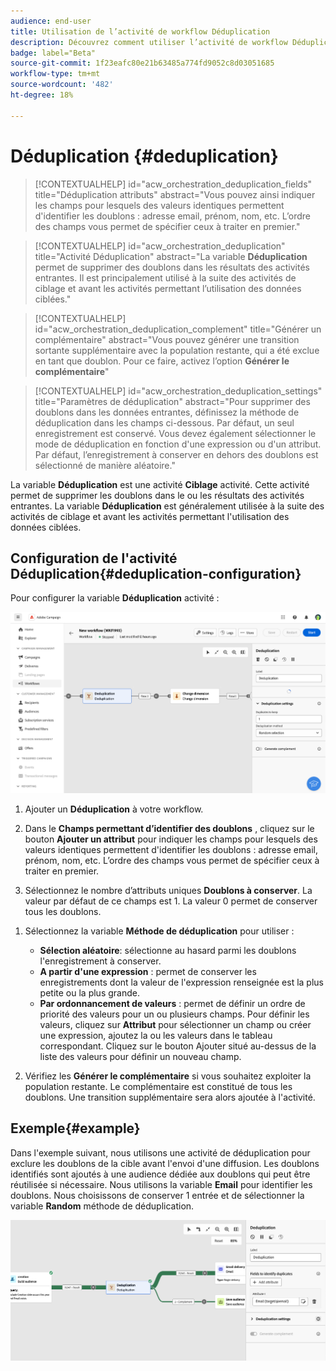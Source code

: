 ```yaml
---
audience: end-user
title: Utilisation de l’activité de workflow Déduplication
description: Découvrez comment utiliser l’activité de workflow Déduplication
badge: label="Beta"
source-git-commit: 1f23eafc80e21b63485a774fd9052c8d03051685
workflow-type: tm+mt
source-wordcount: '482'
ht-degree: 18%

---
```



# Déduplication {#deduplication}

>[!CONTEXTUALHELP]
>id="acw_orchestration_deduplication_fields"
>title="Déduplication attributs"
>abstract="Vous pouvez ainsi indiquer les champs pour lesquels des valeurs identiques permettent d&#39;identifier les doublons : adresse email, prénom, nom, etc. L’ordre des champs vous permet de spécifier ceux à traiter en premier."

>[!CONTEXTUALHELP]
>id="acw_orchestration_deduplication"
>title="Activité Déduplication"
>abstract="La variable **Déduplication** permet de supprimer des doublons dans les résultats des activités entrantes. Il est principalement utilisé à la suite des activités de ciblage et avant les activités permettant l’utilisation des données ciblées."


>[!CONTEXTUALHELP]
>id="acw_orchestration_deduplication_complement"
>title="Générer un complémentaire"
>abstract="Vous pouvez générer une transition sortante supplémentaire avec la population restante, qui a été exclue en tant que doublon. Pour ce faire, activez l’option **Générer le complémentaire**"

>[!CONTEXTUALHELP]
>id="acw_orchestration_deduplication_settings"
>title="Paramètres de déduplication"
>abstract="Pour supprimer des doublons dans les données entrantes, définissez la méthode de déduplication dans les champs ci-dessous. Par défaut, un seul enregistrement est conservé. Vous devez également sélectionner le mode de déduplication en fonction d&#39;une expression ou d&#39;un attribut. Par défaut, l’enregistrement à conserver en dehors des doublons est sélectionné de manière aléatoire."

La variable **Déduplication** est une activité **Ciblage** activité. Cette activité permet de supprimer les doublons dans le ou les résultats des activités entrantes. La variable **Déduplication** est généralement utilisée à la suite des activités de ciblage et avant les activités permettant l&#39;utilisation des données ciblées.

## Configuration de l&#39;activité Déduplication{#deduplication-configuration}

Pour configurer la variable **Déduplication** activité :

![](../assets/workflow-deduplication.png)

1. Ajouter un **Déduplication** à votre workflow.

1. Dans le **Champs permettant d’identifier des doublons** , cliquez sur le bouton **Ajouter un attribut** pour indiquer les champs pour lesquels des valeurs identiques permettent d&#39;identifier les doublons : adresse email, prénom, nom, etc. L’ordre des champs vous permet de spécifier ceux à traiter en premier.

1. Sélectionnez le nombre d’attributs uniques **Doublons à conserver**. La valeur par défaut de ce champs est 1. La valeur 0 permet de conserver tous les doublons.

<!--
    For example, if records A and B are considered duplicates of record Y, and a record C is considered as a duplicate of record Z:

    * If the value of the field is 1: only the Y and Z records are kept.
    * If the value of the field is 0: all the records are kept.
    * If the value of the field is 2: records C and Z are kept and two records from A, B, and Y are kept, by chance or depending on the deduplication method selected thereafter.

-->

1. Sélectionnez la variable **Méthode de déduplication** pour utiliser :

   * **Sélection aléatoire**: sélectionne au hasard parmi les doublons l&#39;enregistrement à conserver.
   * **A partir d&#39;une expression** : permet de conserver les enregistrements dont la valeur de l&#39;expression renseignée est la plus petite ou la plus grande.
   * **Par ordonnancement de valeurs** : permet de définir un ordre de priorité des valeurs pour un ou plusieurs champs. Pour définir les valeurs, cliquez sur **Attribut** pour sélectionner un champ ou créer une expression, ajoutez la ou les valeurs dans le tableau correspondant. Cliquez sur le bouton Ajouter situé au-dessus de la liste des valeurs pour définir un nouveau champ.

1. Vérifiez les **Générer le complémentaire** si vous souhaitez exploiter la population restante. Le complémentaire est constitué de tous les doublons. Une transition supplémentaire sera alors ajoutée à l&#39;activité.

## Exemple{#example}

Dans l&#39;exemple suivant, nous utilisons une activité de déduplication pour exclure les doublons de la cible avant l&#39;envoi d&#39;une diffusion. Les doublons identifiés sont ajoutés à une audience dédiée aux doublons qui peut être réutilisée si nécessaire. Nous utilisons la variable **Email** pour identifier les doublons. Nous choisissons de conserver 1 entrée et de sélectionner la variable **Random** méthode de déduplication.

![](../assets/workflow-deduplication-example.png)
